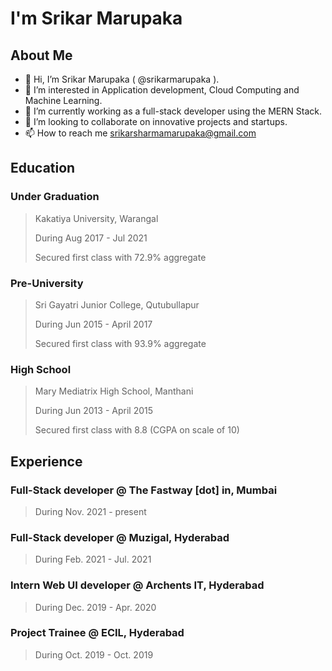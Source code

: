 # I'm Srikar Marupaka

## About Me

- 👋 Hi, I’m Srikar Marupaka ( @srikarmarupaka ).
- 👀 I’m interested in Application development, Cloud Computing and Machine Learning.
- 🌱 I’m currently working as a full-stack developer using the MERN Stack.
- 💞️ I’m looking to collaborate on innovative projects and startups.
- 📫 How to reach me srikarsharmamarupaka@gmail.com

## Education

   ### Under Graduation
   >  Kakatiya University, Warangal
   >  
   >  During Aug 2017 - Jul 2021
   >  
   >  Secured first class with 72.9% aggregate
   >  
   ### Pre-University
   >  Sri Gayatri Junior College, Qutubullapur
   >  
   >  During Jun 2015 - April 2017
   >  
   >  Secured first class with 93.9% aggregate
   >  
   ### High School
   >  Mary Mediatrix High School, Manthani
   >  
   >  During Jun 2013 - April 2015
   >  
   >  Secured first class with 8.8 (CGPA on scale of 10)
   >  

## Experience

   ### Full-Stack developer @ The Fastway [dot] in, Mumbai
   > During Nov. 2021 - present
   > 
    
   ### Full-Stack developer @ Muzigal, Hyderabad
   > During Feb. 2021 - Jul. 2021
   > 
    
   ### Intern Web UI developer @ Archents IT, Hyderabad
   > During Dec. 2019 - Apr. 2020
   > 
    
   ### Project Trainee @ ECIL, Hyderabad
   > During Oct. 2019 - Oct. 2019
   > 
    

<!---
srikarmarupaka/srikarmarupaka is a ✨ special ✨ repository because its `README.md` (this file) appears on your GitHub profile.
You can click the Preview link to take a look at your changes.
--->
